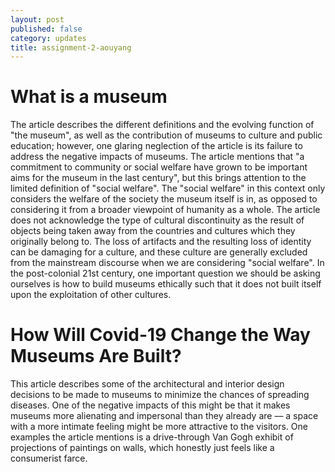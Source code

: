 ```yaml
---
layout: post
published: false
category: updates
title: assignment-2-aouyang
---
```

# What is a museum

The article describes the different definitions and the evolving function of "the museum", as well as the contribution of museums to culture and public education; however, one glaring neglection of the article is its failure to address the negative impacts of museums. The article mentions that "a commitment to community or social welfare have grown to be important aims for the museum in the last century", but this brings attention to the limited definition of "social welfare". The "social welfare" in this context only considers the welfare of the society the museum itself is in, as opposed to considering it from a broader viewpoint of humanity as a whole. The article does not acknowledge the type of cultural discontinuity as the result of objects being taken away from the countries and cultures which they originally belong to. The loss of artifacts and the resulting loss of identity can be damaging for a culture, and these culture are generally excluded from the mainstream discourse when we are considering "social welfare". In the post-colonial 21st century, one important question we should be asking ourselves is how to build museums ethically such that it does not built itself upon the exploitation of other cultures.

# How Will Covid-19 Change the Way Museums Are Built?
This article describes some of the architectural and interior design decisions to be made to museums to minimize the chances of spreading diseases. One of the negative impacts of this might be that it makes museums more alienating and impersonal than they already are –– a space with a more intimate feeling might be more attractive to the visitors. One examples the article mentions is a drive-through Van Gogh exhibit of projections of paintings on walls, which honestly just feels like a consumerist farce.




